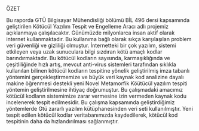 
ÖZET

Bu raporda GTÜ Bilgisayar Mühendisliği bölümü BİL 496 dersi kapsamında geliştirilen Kötücül Yazılım Tespit ve Engelleme Aracı adlı projemiz açıklanmaya çalışılacaktır.
Günümüzde milyonlarca insan aktif olarak internet kullanmaktadır. Bu kullanıma bağlı olarak sıkça karşılaşılan problem veri güvenliği ve gizliliği olmuştur. İnternetteki bir çok yazılım, sistemi etkileyen veya uzak sunuculara bilgi sızdıran kötü amaçlı kodlar barındırmaktadır. Bu kötücül kodların sayısında, karmaşıklığında ve çeşitliliğinde hızlı artış, mevcut anti-virus sistemleri tarafından sıklıkla kullanılan bilinen kötücül kodların tespitine yönelik geliştirilmiş imza tabanlı yöntemini gerçekleştirmemize ve büyük veri kaynak kod analizine dayalı makine öğrenmesi destekli yeni Novel Metamorfik Köütücül yazılım tespiti yöntemin geliştirilmesine ihtiyaç doğrumuştur.
Bu çalışmadaki amacımız kötücül kodların sistemimize zarar vermesine izin vermeden kaynak kodu incelenerek tespit edilmesidir. Bu çalışma kapsamında geliştirdiğimiz yöntemlerde Gtü zararlı yazılım kütüphanesinden veri seti kullanılmıştır. Yeni tespit edilen kötücül kodlar veritabanımızda kaydedilerek, kötücül kod tespitinin daha da hızlandırılması sağlanmıştır.
